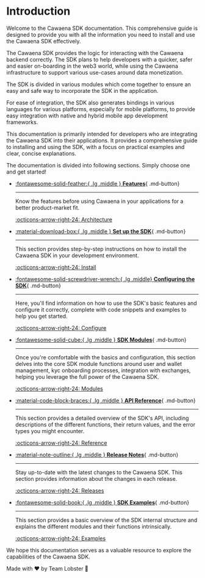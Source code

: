 # Introduction

Welcome to the Cawaena SDK documentation. This comprehensive guide is designed to provide you with all the information you need to install and use the Cawaena SDK effectively.

The Cawaena SDK provides the logic for interacting with the Cawaena backend correctly. The SDK plans to help developers with a quicker, safer and easier on-boarding in the web3 world, while using the Cawaena infrastructure to support various use-cases around data monetization.

The SDK is divided in various modules which come together to ensure an easy and safe way to incorporate the SDK in the application.

For ease of integration, the SDK also generates bindings in various languages for various platforms, especially for mobile platforms, to provide easy integration with native and hybrid mobile app development frameworks.

This documentation is primarily intended for developers who are integrating the Cawaena SDK into their applications. It provides a comprehensive guide to installing and using the SDK, with a focus on practical examples and clear, concise explanations.

The documentation is divided into following sections. Simply choose one and get started!

<div class="grid cards" markdown>

- [:fontawesome-solid-feather:{ .lg .middle } __Features__](./Choosing%20Cawaena/Features.md){ .md-button}

    ---

    Know the features before using Cawaena in your applications for a better product-market fit.

    [:octicons-arrow-right-24: Architecture](./Choosing%20Cawaena/Architecture.md)

- [:material-download-box:{ .lg .middle } __Set up the SDK__](./Installing%20the%20SDK/Installation.md){ .md-button}

    ---

    This section provides step-by-step instructions on how to install the Cawaena SDK in your development environment.

    [:octicons-arrow-right-24: Install](./Installing%20the%20SDK/Installation.md)

- [:fontawesome-solid-screwdriver-wrench:{ .lg .middle} __Configuring the SDK__](./SDK%20Configuration/Configuration.md){ .md-button}

    ---
    Here, you'll find information on how to use the SDK's basic features and configure it correctly, complete with code snippets and examples to help you get started.

    [:octicons-arrow-right-24: Configure](./SDK%20Configuration/Configuration.md)

- [:fontawesome-solid-cube:{ .lg .middle } __SDK Modules__](./SDK%20Modules/Managing%20user.md){ .md-button}

    ---
    Once you're comfortable with the basics and configuration, this section delves into the core SDK module functions around user and wallet management, kyc onboarding processes, integration with exchanges, helping you leverage the full power of the Cawaena SDK.

    [:octicons-arrow-right-24: Modules](./SDK%20Modules/Managing%20user.md)

- [:material-code-block-braces:{ .lg .middle } __API Reference__](./SDK%20Reference/SDK%20API%20Reference.md){ .md-button}

    ---
    This section provides a detailed overview of the SDK's API, including descriptions of the different functions, their return values, and the error types you might encounter.

    [:octicons-arrow-right-24: Reference](./SDK%20Reference/SDK%20API%20Reference.md)

- [:material-note-outline:{ .lg .middle } __Release Notes__](./SDK%20Release%20Notes/Release%20Notes.md){ .md-button}

    ---
    Stay up-to-date with the latest changes to the Cawaena SDK. This section provides information about the changes in each release.

    [:octicons-arrow-right-24: Releases](./SDK%20Release%20Notes/Release%20Notes.md)

- [:fontawesome-solid-book:{ .lg .middle } __SDK Examples__](./SDK%20Examples/Examples.md){ .md-button}

    ---
    This section provides a basic overview of the SDK internal structure and explains the different modules and their functions intrinsically.

    [:octicons-arrow-right-24: Examples](./SDK%20Examples/Examples.md)

</div>

We hope this documentation serves as a valuable resource to explore the capabilities of the Cawaena SDK.

Made with :heart: by Team Lobster :lobster:
